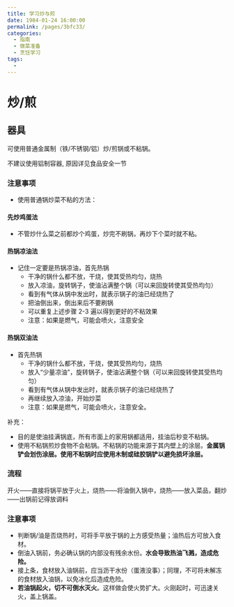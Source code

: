 ```yaml
---
title: 学习炒与煎
date: 1984-01-24 16:00:00
permalink: /pages/3bfc33/
categories:
  - 指南
  - 做菜准备
  - 烹饪学习
tags:
  - 
---
```


# 炒/煎

## 器具

可使用普通金属制（铁/不锈钢/铝）炒/煎锅或不粘锅。

不建议使用铝制容器, 原因详见食品安全一节

### 注意事项

* 使用普通锅炒菜不粘的方法：

#### 先炒鸡蛋法

* 不管炒什么菜之前都炒个鸡蛋，炒完不刷锅，再炒下个菜时就不粘。

#### 热锅凉油法

* 记住一定要是热锅凉油，首先热锅
  * 干净的锅什么都不放，干烧，使其受热均匀，烧热
  * 放入凉油，旋转锅子，使油沾满整个锅（可以来回旋转使其受热均匀）
  * 看到有气体从锅中发出时，就表示锅子的油已经烧热了
  * 把油倒出来，倒出来后不要刷锅
  * 可以重复上述步骤 2-3 遍以得到更好的不粘效果
  * 注意：如果是燃气，可能会喷火，注意安全

#### 热锅双油法

* 首先热锅
  * 干净的锅什么都不放，干烧，使其受热均匀，烧热
  * 放入“少量凉油”，旋转锅子，使油沾满整个锅（可以来回旋转使其受热均匀）
  * 看到有气体从锅中发出时，就表示锅子的油已经烧热了
  * 再继续放入凉油，开始炒菜
  * 注意：如果是燃气，可能会喷火，注意安全。

补充：

* 目的是使油挂满锅底，所有市面上的家用锅都适用，挂油后秒变不粘锅。
* 使用不粘锅煎炒食物不会粘锅。不粘锅的功能来源于其内壁上的涂层。**金属锅铲会划伤涂层。使用不粘锅时应使用木制或硅胶锅铲以避免损坏涂层。**

### 流程

开火——直接将锅平放于火上，烧热——将油倒入锅中，烧热——放入菜品，翻炒——出锅前记得放调料

### 注意事项

* 判断锅/油是否烧热时，可将手平放于锅的上方感受热量；油热后方可放入食材。
* 倒油入锅前，务必确认锅的内部没有残余水份。**水会导致热油飞溅，造成危险。**
* 接上条，食材放入油锅前，应当沥干水份（蛋液没事）；同理，不可将未解冻的食材放入油锅，以免冰化后造成危险。
* **若油锅起火，切不可倒水灭火**。这样做会使火势扩大。火刚起时，可迅速关火，盖上锅盖。

